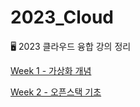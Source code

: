 # 2023_Cloud

🖥 2023 클라우드 융합 강의 정리

[Week 1 - 가상화 개념](https://github.com/jjaehwi/2023_Cloud/blob/main/Week_1/article.md)

[Week 2 - 오픈스택 기초](https://github.com/jjaehwi/2023_Cloud/blob/main/Week_2/article.md)
